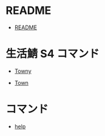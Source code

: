 # README

- [README](./README.md)

# 生活鯖 S4 コマンド

- [Towny](./commands/towny.md)

- [Town](./commands/town.md)

# コマンド

- [help](./commands/help.md)

